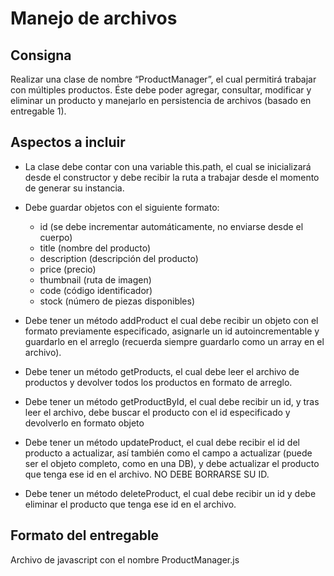 # **Manejo de archivos**

## **Consigna**

Realizar una clase de nombre “ProductManager”, el cual permitirá trabajar con múltiples productos. Éste debe poder agregar, consultar, modificar y eliminar un producto y manejarlo en persistencia de archivos (basado en entregable 1).

## **Aspectos a incluir**

- La clase debe contar con una variable this.path, el cual se inicializará desde el constructor y debe recibir la ruta a trabajar desde el momento de generar su instancia.

- Debe guardar objetos con el siguiente formato:

  - id (se debe incrementar automáticamente, no enviarse desde el cuerpo)
  - title (nombre del producto)
  - description (descripción del producto)
  - price (precio)
  - thumbnail (ruta de imagen)
  - code (código identificador)
  - stock (número de piezas disponibles)

- Debe tener un método addProduct el cual debe recibir un objeto con el formato previamente especificado, asignarle un id autoincrementable y guardarlo en el arreglo (recuerda siempre guardarlo como un array en el archivo).

- Debe tener un método getProducts, el cual debe leer el archivo de productos y devolver todos los productos en formato de arreglo.

- Debe tener un método getProductById, el cual debe recibir un id, y tras leer el archivo, debe buscar el producto con el id especificado y devolverlo en formato objeto

- Debe tener un método updateProduct, el cual debe recibir el id del producto a actualizar, así también como el campo a actualizar (puede ser el objeto completo, como en una DB), y debe actualizar el producto que tenga ese id en el archivo. NO DEBE BORRARSE SU ID.

- Debe tener un método deleteProduct, el cual debe recibir un id y debe eliminar el producto que tenga ese id en el archivo.

## **Formato del entregable**

Archivo de javascript con el nombre ProductManager.js
